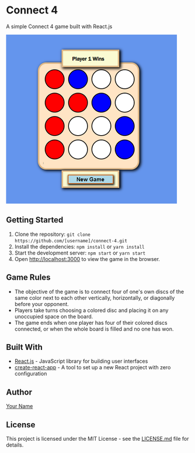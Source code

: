 # Connect 4

A simple Connect 4 game built with React.js

![Connect 4 Screenshot](assets/connect-4.png)

## Getting Started

1. Clone the repository: `git clone https://github.com/[username]/connect-4.git`
2. Install the dependencies: `npm install` or `yarn install`
3. Start the development server: `npm start` or `yarn start`
4. Open [http://localhost:3000](http://localhost:3000) to view the game in the browser.

## Game Rules
- The objective of the game is to connect four of one's own discs of the same color next to each other vertically, horizontally, or diagonally before your opponent.
- Players take turns choosing a colored disc and placing it on any unoccupied space on the board.
- The game ends when one player has four of their colored discs connected, or when the whole board is filled and no one has won.

## Built With

- [React.js](https://reactjs.org/) - JavaScript library for building user interfaces
- [create-react-app](https://github.com/facebook/create-react-app) - A tool to set up a new React project with zero configuration

## Author

[Your Name](https://github.com/[username])

## License

This project is licensed under the MIT License - see the [LICENSE.md](LICENSE.md) file for details.
